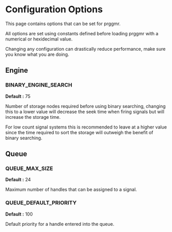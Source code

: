 # Configuration Options
This page contains options that can be set for prggmr.

All options are set using constants defined before loading prggmr with a 
numerical or hexidecimal value.

Changing any configuration can drastically reduce performance, make sure you
know what you are doing.

## Engine

### BINARY_ENGINE_SEARCH
__Default :__ 75

Number of storage nodes required before using binary searching, changing this to 
a lower value will decrease the seek time when firing signals but will increase 
the storage time.

For low count signal systems this is recommended to leave at a higher value 
since the time required to sort the storage will outweigh the benefit of binary
searching.

## Queue

### QUEUE_MAX_SIZE
__Default :__ 24

Maximum number of handles that can be assigned to a signal.

### QUEUE_DEFAULT_PRIORITY
__Default :__ 100

Default priority for a handle entered into the queue.